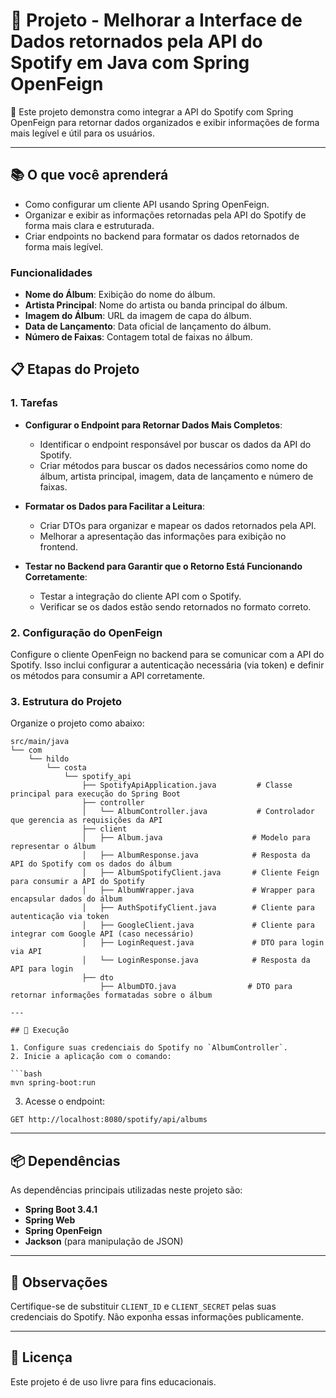 # 🎵 Projeto - Melhorar a Interface de Dados retornados pela API do Spotify em Java com Spring OpenFeign  

🚀 Este projeto demonstra como integrar a API do Spotify com Spring OpenFeign para retornar dados organizados e exibir informações de forma mais legível e útil para os usuários.

---

## 📚 O que você aprenderá

- Como configurar um cliente API usando Spring OpenFeign.
- Organizar e exibir as informações retornadas pela API do Spotify de forma mais clara e estruturada.
- Criar endpoints no backend para formatar os dados retornados de forma mais legível.

### Funcionalidades

- **Nome do Álbum**: Exibição do nome do álbum.
- **Artista Principal**: Nome do artista ou banda principal do álbum.
- **Imagem do Álbum**: URL da imagem de capa do álbum.
- **Data de Lançamento**: Data oficial de lançamento do álbum.
- **Número de Faixas**: Contagem total de faixas no álbum.

## 📋 Etapas do Projeto  

### 1. Tarefas

- **Configurar o Endpoint para Retornar Dados Mais Completos**:
  - Identificar o endpoint responsável por buscar os dados da API do Spotify.
  - Criar métodos para buscar os dados necessários como nome do álbum, artista principal, imagem, data de lançamento e número de faixas.

- **Formatar os Dados para Facilitar a Leitura**:
  - Criar DTOs para organizar e mapear os dados retornados pela API.
  - Melhorar a apresentação das informações para exibição no frontend.

- **Testar no Backend para Garantir que o Retorno Está Funcionando Corretamente**:
  - Testar a integração do cliente API com o Spotify.
  - Verificar se os dados estão sendo retornados no formato correto.

### 2. Configuração do OpenFeign

Configure o cliente OpenFeign no backend para se comunicar com a API do Spotify. Isso inclui configurar a autenticação necessária (via token) e definir os métodos para consumir a API corretamente.

### 3. Estrutura do Projeto  

Organize o projeto como abaixo:

```plaintext
src/main/java  
└── com  
    └── hildo  
        └── costa  
            └── spotify_api  
                ├── SpotifyApiApplication.java         # Classe principal para execução do Spring Boot  
                ├── controller  
                │   └── AlbumController.java           # Controlador que gerencia as requisições da API  
                ├── client  
                │   ├── Album.java                    # Modelo para representar o álbum  
                │   ├── AlbumResponse.java            # Resposta da API do Spotify com os dados do álbum  
                │   ├── AlbumSpotifyClient.java       # Cliente Feign para consumir a API do Spotify  
                │   ├── AlbumWrapper.java             # Wrapper para encapsular dados do álbum  
                │   ├── AuthSpotifyClient.java        # Cliente para autenticação via token  
                │   ├── GoogleClient.java             # Cliente para integrar com Google API (caso necessário)  
                │   ├── LoginRequest.java             # DTO para login via API  
                │   └── LoginResponse.java            # Resposta da API para login  
                ├── dto  
                    ├── AlbumDTO.java                # DTO para retornar informações formatadas sobre o álbum

---

## 🚀 Execução  

1. Configure suas credenciais do Spotify no `AlbumController`.
2. Inicie a aplicação com o comando:  

```bash
mvn spring-boot:run
```

3. Acesse o endpoint:  
```
GET http://localhost:8080/spotify/api/albums
```

---

## 📦 Dependências  

As dependências principais utilizadas neste projeto são:  

- **Spring Boot 3.4.1**  
- **Spring Web**  
- **Spring OpenFeign**  
- **Jackson** (para manipulação de JSON)

---

## 📝 Observações  

Certifique-se de substituir `CLIENT_ID` e `CLIENT_SECRET` pelas suas credenciais do Spotify. Não exponha essas informações publicamente.  

---

## 📜 Licença  

Este projeto é de uso livre para fins educacionais.
```
